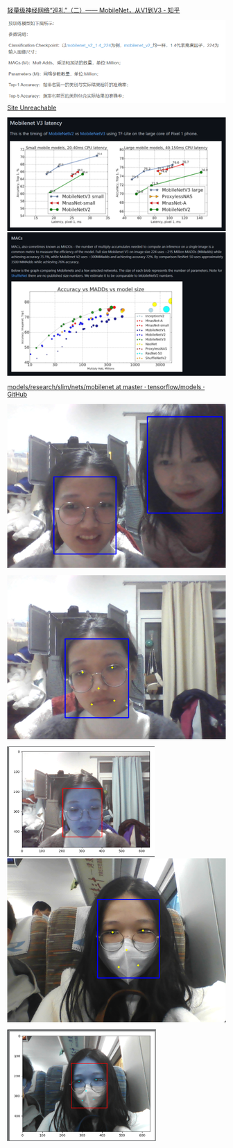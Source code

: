 [轻量级神经网络“巡礼”（二）—— MobileNet，从V1到V3 - 知乎](https://zhuanlan.zhihu.com/p/70703846)

![](https://raw.githubusercontent.com/acdefg/cdn/main/obsidian/20230326092430.png)
[Site Unreachable](https://blog.csdn.net/u013925378/article/details/88190485)

![](https://raw.githubusercontent.com/acdefg/cdn/main/obsidian/20230325234659.png)
![](https://raw.githubusercontent.com/acdefg/cdn/main/obsidian/20230325234722.png)

[models/research/slim/nets/mobilenet at master · tensorflow/models · GitHub](https://github.com/tensorflow/models/tree/master/research/slim/nets/mobilenet)

![](https://raw.githubusercontent.com/acdefg/cdn/main/obsidian/20230326002810.png)

![](https://raw.githubusercontent.com/acdefg/cdn/main/obsidian/20230326003315.png)

![](https://raw.githubusercontent.com/acdefg/cdn/main/obsidian/20230326003611.png)
![](https://raw.githubusercontent.com/acdefg/cdn/main/obsidian/20230326091503.png)

![](https://raw.githubusercontent.com/acdefg/cdn/main/obsidian/20230326092304.png)

